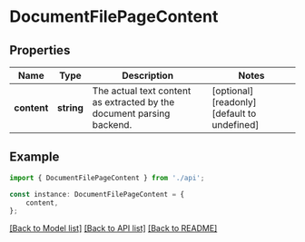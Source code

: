 # DocumentFilePageContent


## Properties

Name | Type | Description | Notes
------------ | ------------- | ------------- | -------------
**content** | **string** | The actual text content as extracted by the document parsing backend. | [optional] [readonly] [default to undefined]

## Example

```typescript
import { DocumentFilePageContent } from './api';

const instance: DocumentFilePageContent = {
    content,
};
```

[[Back to Model list]](../README.md#documentation-for-models) [[Back to API list]](../README.md#documentation-for-api-endpoints) [[Back to README]](../README.md)
